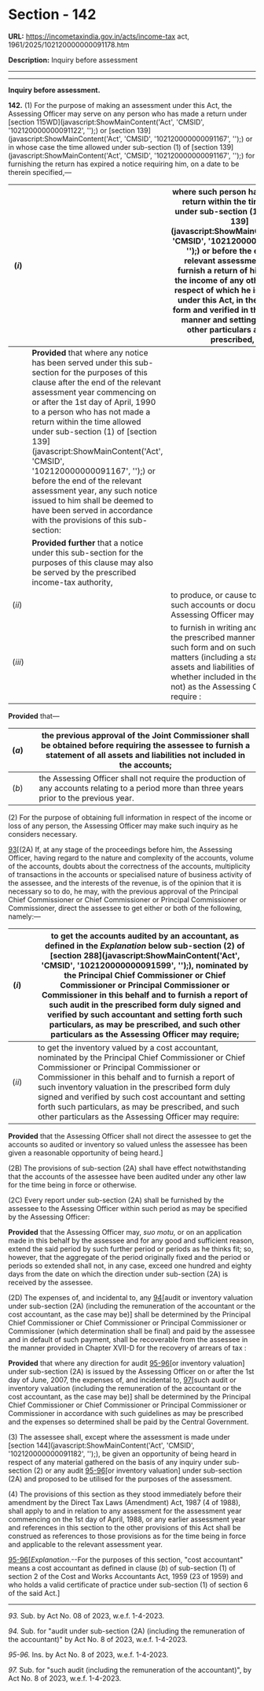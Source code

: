# Section - 142

**URL:** https://incometaxindia.gov.in/acts/income-tax act, 1961/2025/102120000000091178.htm

**Description:** Inquiry before assessment

---

****

**Inquiry before assessment.**

**142.** (1) For the purpose of making an assessment under this Act, the Assessing Officer may serve on any person who has made a return under [section 115WD](javascript:ShowMainContent\('Act', 'CMSID', '102120000000091122', ''\);) or [section 139](javascript:ShowMainContent\('Act', 'CMSID', '102120000000091167', ''\);) or in whose case the time allowed under sub-section (1) of [section 139](javascript:ShowMainContent\('Act', 'CMSID', '102120000000091167', ''\);) for furnishing the return has expired a notice requiring him, on a date to be therein specified,—

(_i_)|  |  where such person has not made a return within the time allowed under sub-section (1) of [section 139](javascript:ShowMainContent\('Act', 'CMSID', '102120000000091167', ''\);) or before the end of the relevant assessment year, to furnish a return of his income or the income of any other person in respect of which he is assessable under this Act, in the prescribed form and verified in the prescribed manner and setting forth such other particulars as may be prescribed, or :  
---|---|---  
|  | **Provided** that where any notice has been served under this sub-section for the purposes of this clause after the end of the relevant assessment year commencing on or after the 1st day of April, 1990 to a person who has not made a return within the time allowed under sub-section (1) of [section 139](javascript:ShowMainContent\('Act', 'CMSID', '102120000000091167', ''\);) or before the end of the relevant assessment year, any such notice issued to him shall be deemed to have been served in accordance with the provisions of this sub-section:  
|  | **Provided further** that a notice under this sub-section for the purposes of this clause may also be served by the prescribed income-tax authority,  
(_ii_)|  |  to produce, or cause to be produced, such accounts or documents as the Assessing Officer may require, or  
(_iii_)|  |  to furnish in writing and verified in the prescribed manner information in such form and on such points or matters (including a statement of all assets and liabilities of the assessee, whether included in the accounts or not) as the Assessing Officer may require :  
  
**Provided** that—

(_a_)|  |  the previous approval of the Joint Commissioner shall be obtained before requiring the assessee to furnish a statement of all assets and liabilities not included in the accounts;  
---|---|---  
(_b_)|  |  the Assessing Officer shall not require the production of any accounts relating to a period more than three years prior to the previous year.  
  
(2) For the purpose of obtaining full information in respect of the income or loss of any person, the Assessing Officer may make such inquiry as he considers necessary.

[93](javascript:ShowFootnote\('fn93'\);)[(2A) If, at any stage of the proceedings before him, the Assessing Officer, having regard to the nature and complexity of the accounts, volume of the accounts, doubts about the correctness of the accounts, multiplicity of transactions in the accounts or specialised nature of business activity of the assessee, and the interests of the revenue, is of the opinion that it is necessary so to do, he may, with the previous approval of the Principal Chief Commissioner or Chief Commissioner or Principal Commissioner or Commissioner, direct the assessee to get either or both of the following, namely:—

(_i_)|  |  to get the accounts audited by an accountant, as defined in the _Explanation_ below sub-section (2) of [section 288](javascript:ShowMainContent\('Act', 'CMSID', '102120000000091599', ''\);), nominated by the Principal Chief Commissioner or Chief Commissioner or Principal Commissioner or Commissioner in this behalf and to furnish a report of such audit in the prescribed form duly signed and verified by such accountant and setting forth such particulars, as may be prescribed, and such other particulars as the Assessing Officer may require;  
---|---|---  
(_ii_)|  |  to get the inventory valued by a cost accountant, nominated by the Principal Chief Commissioner or Chief Commissioner or Principal Commissioner or Commissioner in this behalf and to furnish a report of such inventory valuation in the prescribed form duly signed and verified by such cost accountant and setting forth such particulars, as may be prescribed, and such other particulars as the Assessing Officer may require:  
  
**Provided** that the Assessing Officer shall not direct the assessee to get the accounts so audited or inventory so valued unless the assessee has been given a reasonable opportunity of being heard.]

(2B) The provisions of sub-section (2A) shall have effect notwithstanding that the accounts of the assessee have been audited under any other law for the time being in force or otherwise.

(2C) Every report under sub-section (2A) shall be furnished by the assessee to the Assessing Officer within such period as may be specified by the Assessing Officer:

**Provided** that the Assessing Officer may, _suo motu,_ or on an application made in this behalf by the assessee and for any good and sufficient reason, extend the said period by such further period or periods as he thinks fit; so, however, that the aggregate of the period originally fixed and the period or periods so extended shall not, in any case, exceed one hundred and eighty days from the date on which the direction under sub-section (2A) is received by the assessee.

(2D) The expenses of, and incidental to, any [94](javascript:ShowFootnote\('fn94'\);)[audit or inventory valuation under sub-section (2A) (including the remuneration of the accountant or the cost accountant, as the case may be)] shall be determined by the Principal Chief Commissioner or Chief Commissioner or Principal Commissioner or Commissioner (which determination shall be final) and paid by the assessee and in default of such payment, shall be recoverable from the assessee in the manner provided in Chapter XVII-D for the recovery of arrears of tax :

**Provided** that where any direction for audit [95-96](javascript:ShowFootnote\('fn95-96'\);)[or inventory valuation] under sub-section (2A) is issued by the Assessing Officer on or after the 1st day of June, 2007, the expenses of, and incidental to, [97](javascript:ShowFootnote\('fn97'\);)[such audit or inventory valuation (including the remuneration of the accountant or the cost accountant, as the case may be)] shall be determined by the Principal Chief Commissioner or Chief Commissioner or Principal Commissioner or Commissioner in accordance with such guidelines as may be prescribed and the expenses so determined shall be paid by the Central Government.

(3) The assessee shall, except where the assessment is made under [section 144](javascript:ShowMainContent\('Act', 'CMSID', '102120000000091182', ''\);), be given an opportunity of being heard in respect of any material gathered on the basis of any inquiry under sub-section (2) or any audit [95-96](javascript:ShowFootnote\('fn95-96'\);)[or inventory valuation] under sub-section (2A) and proposed to be utilised for the purposes of the assessment.

(4) The provisions of this section as they stood immediately before their amendment by the Direct Tax Laws (Amendment) Act, 1987 (4 of 1988), shall apply to and in relation to any assessment for the assessment year commencing on the 1st day of April, 1988, or any earlier assessment year and references in this section to the other provisions of this Act shall be construed as references to those provisions as for the time being in force and applicable to the relevant assessment year.

[95-96](javascript:ShowFootnote\('fn95-96'\);)[_Explanation_.--For the purposes of this section, "cost accountant" means a cost accountant as defined in clause (_b_) of sub-section (1) of section 2 of the Cost and Works Accountants Act, 1959 (23 of 1959) and who holds a valid certificate of practice under sub-section (1) of section 6 of the said Act.]

* * *

_93._ Sub. by Act No. 08 of 2023, w.e.f. 1-4-2023.

_94._ Sub. for "audit under sub-section (2A) (including the remuneration of the accountant)" by Act No. 8 of 2023, w.e.f. 1-4-2023.

_95-96._ Ins. by Act No. 8 of 2023, w.e.f. 1-4-2023.

_97._ Sub. for "such audit (including the remuneration of the accountant)", by Act No. 8 of 2023, w.e.f. 1-4-2023.